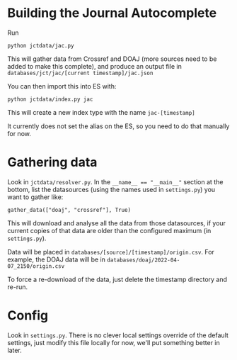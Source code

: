 # Building the Journal Autocomplete

Run

```
python jctdata/jac.py
```

This will gather data from Crossref and DOAJ (more sources need to be added to make this complete), and produce 
an output file in `databases/jct/jac/[current timestamp]/jac.json`

You can then import this into ES with:

```
python jctdata/index.py jac
```

This will create a new index type with the name `jac-[timestamp]`

It currently does not set the alias on the ES, so you need to do that manually for now.


# Gathering data

Look in `jctdata/resolver.py`.  In the `__name__ == "__main__"` section at the bottom, list the
datasources (using the names used in `settings.py`) you want to gather like:

```
gather_data(["doaj", "crossref"], True)
```

This will download and analyse all the data from those datasources, if your current copies of that data are older than the configured maximum (in `settings.py`).

Data will be placed in `databases/[source]/[timestamp]/origin.csv`.  For example, the DOAJ data will be in `databases/doaj/2022-04-07_2150/origin.csv`

To force a re-download of the data, just delete the timestamp directory and re-run.


# Config

Look in `settings.py`.  There is no clever local settings override of the default settings, just modify this file
locally for now, we'll put something better in later.
